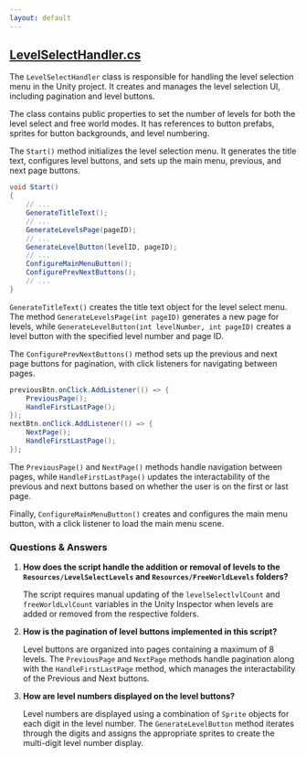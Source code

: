 ```yaml
---
layout: default
---
```


## [LevelSelectHandler.cs](https://github.com/corovcam/pipe-world/blob/main/Assets/Scripts/LevelSelectHandler.cs)

The `LevelSelectHandler` class is responsible for handling the level selection menu in the Unity project. It creates and manages the level selection UI, including pagination and level buttons.

The class contains public properties to set the number of levels for both the level select and free world modes. It has references to button prefabs, sprites for button backgrounds, and level numbering.

The `Start()` method initializes the level selection menu. It generates the title text, configures level buttons, and sets up the main menu, previous, and next page buttons.

```csharp
void Start()
{
    // ...
    GenerateTitleText();
    // ...
    GenerateLevelsPage(pageID);
    // ...
    GenerateLevelButton(levelID, pageID);
    // ...
    ConfigureMainMenuButton();
    ConfigurePrevNextButtons();
    // ...
}
```

`GenerateTitleText()` creates the title text object for the level select menu. The method `GenerateLevelsPage(int pageID)` generates a new page for levels, while `GenerateLevelButton(int levelNumber, int pageID)` creates a level button with the specified level number and page ID.

The `ConfigurePrevNextButtons()` method sets up the previous and next page buttons for pagination, with click listeners for navigating between pages.

```csharp
previousBtn.onClick.AddListener(() => { 
    PreviousPage();
    HandleFirstLastPage();
});
nextBtn.onClick.AddListener(() => { 
    NextPage();
    HandleFirstLastPage();
});
```

The `PreviousPage()` and `NextPage()` methods handle navigation between pages, while `HandleFirstLastPage()` updates the interactability of the previous and next buttons based on whether the user is on the first or last page.

Finally, `ConfigureMainMenuButton()` creates and configures the main menu button, with a click listener to load the main menu scene.


### Questions & Answers

1. **How does the script handle the addition or removal of levels to the `Resources/LevelSelectLevels` and `Resources/FreeWorldLevels` folders?**

    The script requires manual updating of the `levelSelectlvlCount` and `freeWorldLvlCount` variables in the Unity Inspector when levels are added or removed from the respective folders.

2. **How is the pagination of level buttons implemented in this script?**

    Level buttons are organized into pages containing a maximum of 8 levels. The `PreviousPage` and `NextPage` methods handle pagination along with the `HandleFirstLastPage` method, which manages the interactability of the Previous and Next buttons.

3. **How are level numbers displayed on the level buttons?**

    Level numbers are displayed using a combination of `Sprite` objects for each digit in the level number. The `GenerateLevelButton` method iterates through the digits and assigns the appropriate sprites to create the multi-digit level number display.